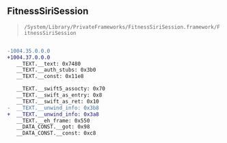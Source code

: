 ## FitnessSiriSession

> `/System/Library/PrivateFrameworks/FitnessSiriSession.framework/FitnessSiriSession`

```diff

-1004.35.0.0.0
+1004.37.0.0.0
   __TEXT.__text: 0x7480
   __TEXT.__auth_stubs: 0x3b0
   __TEXT.__const: 0x11e8

   __TEXT.__swift5_assocty: 0x70
   __TEXT.__swift_as_entry: 0x8
   __TEXT.__swift_as_ret: 0x10
-  __TEXT.__unwind_info: 0x3b8
+  __TEXT.__unwind_info: 0x3a8
   __TEXT.__eh_frame: 0x550
   __DATA_CONST.__got: 0x98
   __DATA_CONST.__const: 0xc8

```
